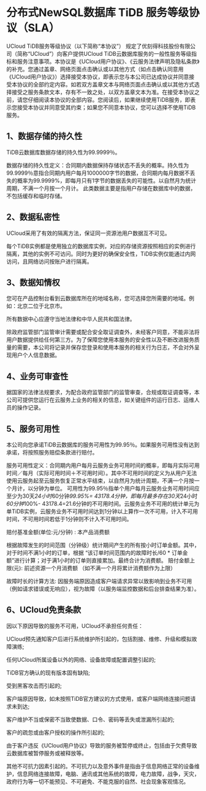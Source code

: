 # 分布式NewSQL数据库 TiDB 服务等级协议（SLA）

UCloud TiDB服务等级协议（以下简称“本协议”） 规定了优刻得科技股份有限公司（简称“UCloud”）向客户提供UCloud TiDB云数据库服务的一般性服务等级指标和服务注意事项。本协议是《UCloud用户协议》、《云服务法律声明及隐私条款》的补充。您通过盖章、网络页面点击确认或以其他方式（如点击确认同意用《UCloud用户协议》）选择接受本协议，即表示您与本公司已达成协议并同意接受本协议的全部约定内容。如若双方盖章文本与网络页面点击确认或以其他方式选择接受之服务条款文本，存有不一致之处，以双方盖章文本为准。在接受本协议之前，请您仔细阅读本协议的全部内容。您阅读后，如果继续使用TiDB服务，即表示您接受本协议并同意受其约束；如果您不同意本协议，您可以选择不使用TiDB服务。

## 1、数据存储的持久性
TiDB云数据库数据存储的持久性为99.9999％。

数据存储的持久性定义：合同期内数据保持存储状态不丢失的概率。持久性为99.9999％意指合同期内用户每月1000000字节的数据，合同期内每月数据不丢失的概率为99.9999%，即每月只有1字节的数据丢失的可能性。以自然月为统计周期，不满一个月按一个月计。
此类数据主要是指用户存储在数据库中的数据，不包括缓存和临时存储。

## 2、数据私密性
UCloud采用了有效的隔离方法，保证同一资源池用户数据互不可见。

每个TiDB实例都是使用独立的数据库实例，对应的存储资源按照相应的实例进行隔离，其他的实例不可访问。同时为更好的确保安全性，TiDB实例仅能通过内网访问，且网络访问按账户进行隔离。

## 3、数据知情权
您可在产品控制台看到云数据库所在的地域名称，您可选择您所需要的地域。例如：北京二位于北京市。

所有数据中心应遵守当地法律和中华人民共和国法律。

除政府监管部门监管审计需要或配合安全取证调查外，未经客户同意，不能非法将用户数据提供给任何第三方。为了保障您使用本服务的安全性以及不断改进服务质量的需要，本公司将记录并保存您登录和使用本服务的相关行为日志，不会对外呈现用户个人信息数据。

## 4、业务可审查性

据国家的法律法规要求，为配合政府监管部门的监管审查，合规或取证调查等，本公司可提供您运行在云服务上业务的相关的信息，如关键组件的运行日志、运维人员的操作记录。

## 5、服务可用性
本公司向您承诺TiDB云数据库的服务可用性为99.95％。如果服务可用性没有达到承诺，将按照服务赔偿条款进行赔付。

服务可用性定义：合同期内用户每月云服务业务可用时间的概率，即每月实际可用时间／每月（实际可用时间＋不可用时间）。其中不可用时间的定义为从用户无法使用云服务起至云服务恢复正常水平结束，以自然月为统计周期，不满一个月按一个月计，以分钟为单位。
可用性为99.95％指单个用户每月云服务业务可用时间应至少为30天*24小时*60分钟*99.95%= 43178.4分钟，即每月最多存在30天*24小时*60分钟*100%- 43178.4=21.6分钟的不可用时间。云服务业务不可用的统计单元为单TiDB实例，云服务业务不可用时间达到1分钟以上算作一次不可用，计入不可用时间，不可用时间若低于1分钟则不计入不可用时间。

赔付基准金额(单位:元/分钟) : 本产品消费额

根据故障发生的时间范围（分钟级）统计期间产生的所有按小时订单金额。其中，对于时间不满1小时的订单，根据 “该订单时间范围内的故障时长/60 * 订单金额”进行计算；对于满1小时的订单则直接累加。最终合计为消费额。
赔付金额上限(元): 前述资源一个月消费额 （如不满一个月将累计消费额作为上限）

故障时长的计算方法: 因服务端原因造成客户端请求异常以致影响到业务不可用（例如请求错误或无响应），视为故障（以服务端监控数据和后台排查结果为准）。

## 6、UCloud免责条款
因以下原因导致的服务不可用，UCloud不承担任何责任：

UCloud预先通知客户后进行系统维护所引起的，包括割接、维修、升级和模拟故障演练;

任何UCloud所属设备以外的网络、设备故障或配置调整引起的;

TiDB官方确认的现有版本固有缺陷;

受到黑客攻击而引起的;

客户端原因导致，如未按照TiDB官方建议的方式使用，或客户端网络连接问题请求未到达;

客户维护不当或保密不当致使数据、口令、密码等丢失或泄漏所引起的;

客户的疏忽或由客户授权的操作所引起的;

由于客户违反《UCloud用户协议》导致的服务被暂停或终止，包括由于欠费导致云数据库被暂停服务或被释放等。

其他不可抗力因素引起的。不可抗力以及意外事件是指由于信息网络正常的设备维护，信息网络连接故障，电脑、通讯或其他系统的故障，电力故障，战争，天灾，政府行为等一切不能预见、不可避免、不能克服的自然、社会现象客观情况。
